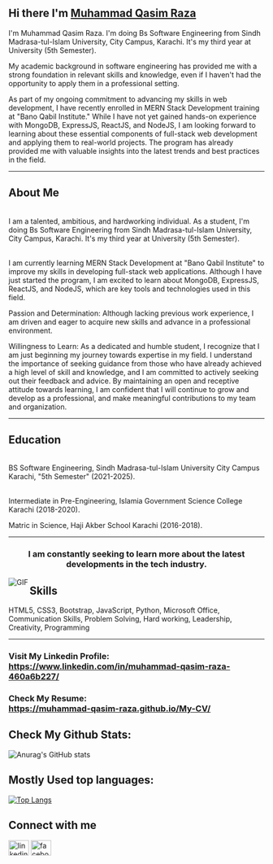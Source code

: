 ## Hi there I'm <a href="https://www.linkedin.com/in/muhammad-qasim-raza-460a6b227/" target="_blank"> Muhammad Qasim Raza </a>

I'm Muhammad Qasim Raza. I'm doing Bs Software Engineering from Sindh Madrasa-tul-Islam University, City Campus, Karachi. It's my third year at University (5th Semester).<br>

My academic background in software engineering has provided me with a strong foundation in relevant skills and knowledge, even if I haven't had the opportunity to apply them in a professional setting. <br>

As part of my ongoing commitment to advancing my skills in web development, I have recently enrolled in MERN Stack Development training at "Bano Qabil Institute." While I have not yet gained hands-on experience with MongoDB, ExpressJS, ReactJS, and NodeJS, I am looking forward to learning about these essential components of full-stack web development and applying them to real-world projects. The program has already provided me with valuable insights into the latest trends and best practices in the field.

<hr>

## About Me

<br>
I am a talented, ambitious, and hardworking individual. As a student, I'm doing Bs Software Engineering from Sindh Madrasa-tul-Islam University, City Campus, Karachi. It's my third year at University (5th Semester). <br><br>

I am currently learning MERN Stack Development at "Bano Qabil Institute" to improve my skills in developing full-stack web applications. Although I have just started the program, I am excited to learn about MongoDB, ExpressJS, ReactJS, and NodeJS, which are key tools and technologies used in this field. <br>

Passion and Determination: Although lacking previous work experience, I am driven and eager to acquire new skills and advance in a professional environment. <br>

Willingness to Learn: As a dedicated and humble student, I recognize that I am just beginning my journey towards expertise in my field. I understand the importance of seeking guidance from those who have already achieved a high level of skill and knowledge, and I am committed to actively seeking out their feedback and advice. By maintaining an open and receptive attitude towards learning, I am confident that I will continue to grow and develop as a professional, and make meaningful contributions to my team and organization.

<hr>

## Education

<br>
BS Software Engineering, Sindh Madrasa-tul-Islam University City Campus Karachi, "5th Semester"
(2021-2025). <br><br>

Intermediate in Pre-Engineering, Islamia Government Science College Karachi
(2018-2020). <br>

Matric in Science, Haji Akber School Karachi
(2016-2018).

<hr>

<h3 align="center">I am constantly seeking to learn more about the latest developments in the tech industry.</h3>

<img align="left" alt="GIF" src="https://gist.github.com/lianperson/5f0f52604b03ad80c82db790c474993c/raw/88f20c9d749d756be63f22b09f3c4ac570bc5101/programming.gif">

## Skills  
<p align="left"> 
        <a>
            HTML5,
            CSS3,
            Bootstrap,
            JavaScript,
            Python,
            Microsoft Office,
            Communication Skills,
            Problem Solving,
            Hard working,
            Leadership,
            Creativity,
            Programming
        </a>
</p>

<hr>


### Visit My Linkedin Profile: <br>https://www.linkedin.com/in/muhammad-qasim-raza-460a6b227/ <br>

### Check My Resume: <br>https://muhammad-qasim-raza.github.io/My-CV/

## Check My Github Stats:
![Anurag's GitHub stats](https://github-readme-stats.vercel.app/api?username=Muhammad-Qasim-Raza&show_icons=true&theme=radical&count_private=true)

## Mostly Used top languages:
[![Top Langs](https://github-readme-stats.vercel.app/api/top-langs/?username=Muhammad-Qasim-Raza&layout=compact&theme=github_dark)](https://github.com/anuraghazra/github-readme-stats)


## Connect with me
<p align="left">
<a href="https://www.linkedin.com/in/muhammad-qasim-raza-460a6b227/" target="blank"><img align="center" src="https://raw.githubusercontent.com/rahuldkjain/github-profile-readme-generator/master/src/images/icons/Social/linked-in-alt.svg" alt="linkedin" height="30" width="40" /></a>
<a href="https://www.facebook.com/profile.php?id=100028797244316" target="blank"><img align="center" src="https://raw.githubusercontent.com/rahuldkjain/github-profile-readme-generator/master/src/images/icons/Social/facebook.svg" alt="facebook" height="30" width="40" /></a>
</p>